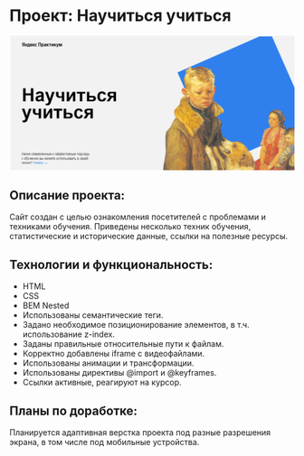 # Проект: **Научиться учиться**
![Getting Started](./images/image_for_readme.png)
## Описание проекта:
Сайт создан с целью ознакомления посетителей с проблемами и техниками обучения. Приведены несколько техник обучения, статистические и исторические данные, ссылки на полезные ресурсы.
## Технологии и функциональность:
* HTML
* CSS
* BEM Nested
* Использованы семантические теги.
* Задано необходимое позиционирование элементов, в т.ч. использование z-index.
* Заданы правильные относительные пути к файлам.
* Корректно добавлены iframe c видеофайлами.
* Использованы анимации и трансформации.
* Использованы директивы @import и @keyframes.
* Ссылки активные, реагируют на курсор.
## Планы по доработке:
Планируется адаптивная верстка проекта под разные разрешения экрана, в том числе под мобильные устройства.
